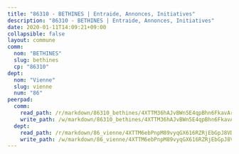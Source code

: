 ```yaml
---
title: "86310 - BETHINES | Entraide, Annonces, Initiatives"
description: "86310 - BETHINES | Entraide, Annonces, Initiatives"
date: 2020-01-11T14:09:21+09:00
collapsible: false
layout: commune
comm:
  nom: "BETHINES"
  slug: bethines
  cp: "86310"
dept:
  nom: "Vienne"
  slug: vienne
  num: "86"
peerpad:
  comm:
    read_path: /r/markdown/86310_bethines/4XTTM36hAJvBWn5E4qpBhn6FkavArwP2UJSzefE4UoHYpwmqd
    write_path: /w/markdown/86310_bethines/4XTTM36hAJvBWn5E4qpBhn6FkavArwP2UJSzefE4UoHYpwmqd-K3TgV6u87HQTa7H5oNeBtSXoTwvqw3j1ao242YsTA881Mfyrdn7C67R6CPHgu4TXcDMh4dEJ53MGHyBDSnTehbMFHxEivCbBe2uWmyhkfXVwPPKe8HatD1Xu9dCmrpYkC7cgpu5M
  dept:
    read_path: /r/markdown/86_vienne/4XTTM6ebPnpM89vyqGX616RZRjEbGpJ8VDNVdSCrMHCb86ALN
    write_path: /w/markdown/86_vienne/4XTTM6ebPnpM89vyqGX616RZRjEbGpJ8VDNVdSCrMHCb86ALN-K3TgUEmU2PzobkNvYrNtR4DXtgm1qYeknzdEZmszmUFpRSMDjV62q8xZv1nUQEJqGnnT9H399N9TnzZMyT3rgAM3pHPbqGxVD33vWNzCSkbf2kxHwBfenpixiJuwbWaCBERwmNeA
---
```


